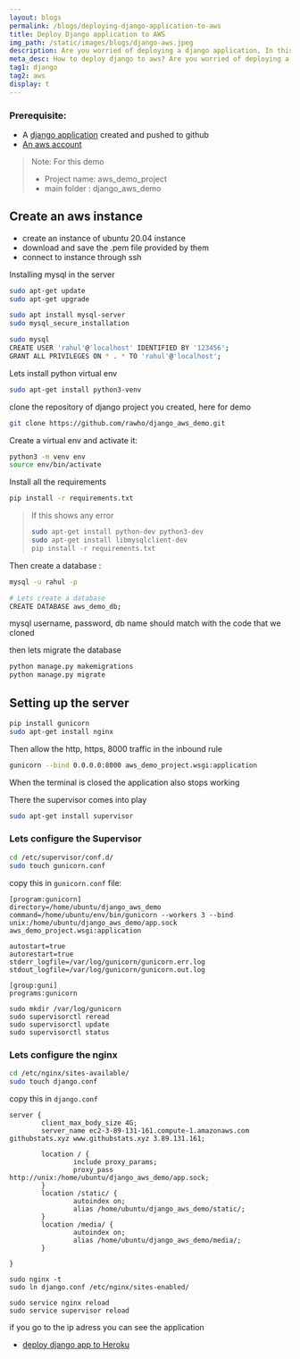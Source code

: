 ```yaml
---
layout: blogs
permalink: /blogs/deploying-django-application-to-aws
title: Deploy Django application to AWS
img_path: /static/images/blogs/django-aws.jpeg
description: Are you worried of deploying a django application, In this blog you can see how to deploy django app to aws
meta_desc: How to deploy django to aws? Are you worried of deploying a django application, In this blog you can see how to deploy django app to aws
tag1: django
tag2: aws
display: t
---
```


### Prerequisite: 
- A [django application](/blogs/creating-a-django-project-from-scratch) created and pushed to github
- [An aws account](https://console.aws.amazon.com/)


>Note: For this demo
>- Project name: aws_demo_project
>- main folder : django_aws_demo

## Create an aws instance

- create an instance of ubuntu 20.04 instance
- download and save the .pem file provided by them
- connect to instance through ssh

Installing mysql in the server
```bash
sudo apt-get update 
sudo apt-get upgrade

sudo apt install mysql-server
sudo mysql_secure_installation

sudo mysql
CREATE USER 'rahul'@'localhost' IDENTIFIED BY '123456';
GRANT ALL PRIVILEGES ON * . * TO 'rahul'@'localhost';

```

Lets install python virtual env
```bash
sudo apt-get install python3-venv
```


clone the repository of django project you created, here for demo 
```bash
git clone https://github.com/rawho/django_aws_demo.git
```

Create a virtual env and activate it:
```bash
python3 -m venv env
source env/bin/activate

```

Install all the requirements
```bash
pip install -r requirements.txt
```

> If this shows any error 
> 
> ```bash
> sudo apt-get install python-dev python3-dev
> sudo apt-get install libmysqlclient-dev  
> pip install -r requirements.txt
> ```

Then create a database :
```bash
mysql -u rahul -p

# Lets create a database
CREATE DATABASE aws_demo_db;

```

mysql username, password, db name should match with the code that we cloned

then lets migrate the database
```bash
python manage.py makemigrations
python manage.py migrate
```

## Setting up the server

```bash
pip install gunicorn
sudo apt-get install nginx
```

Then allow the http, https, 8000 traffic in the inbound rule

```bash
gunicorn --bind 0.0.0.0:8000 aws_demo_project.wsgi:application
```

When the terminal is closed the application also stops working

There the supervisor comes into play

```bash
sudo apt-get install supervisor
```

### Lets configure the Supervisor
```bash
cd /etc/supervisor/conf.d/
sudo touch gunicorn.conf
```

copy this in `gunicorn.conf` file:
```
[program:gunicorn]
directory=/home/ubuntu/django_aws_demo
command=/home/ubuntu/env/bin/gunicorn --workers 3 --bind unix:/home/ubuntu/django_aws_demo/app.sock aws_demo_project.wsgi:application

autostart=true
autorestart=true
stderr_logfile=/var/log/gunicorn/gunicorn.err.log
stdout_logfile=/var/log/gunicorn/gunicorn.out.log

[group:guni]
programs:gunicorn

```

```
sudo mkdir /var/log/gunicorn
sudo supervisorctl reread
sudo supervisorctl update
sudo supervisorctl status
```

### Lets configure the nginx

```bash
cd /etc/nginx/sites-available/
sudo touch django.conf
```

copy this in `django.conf`

```nginx
server {
        client_max_body_size 4G;
        server_name ec2-3-89-131-161.compute-1.amazonaws.com githubstats.xyz www.githubstats.xyz 3.89.131.161;

        location / {
                include proxy_params;
                proxy_pass http://unix:/home/ubuntu/django_aws_demo/app.sock;
        }
        location /static/ {
                autoindex on;
                alias /home/ubuntu/django_aws_demo/static/;
        }
        location /media/ {
                autoindex on;
                alias /home/ubuntu/django_aws_demo/media/;
        }

}
```

```
sudo nginx -t
sudo ln django.conf /etc/nginx/sites-enabled/
```

```
sudo service nginx reload
sudo service supervisor reload
```

if you go to the ip adress you can see the application


- [deploy django app to Heroku](/blogs/deploying-django-application-to-heroku)